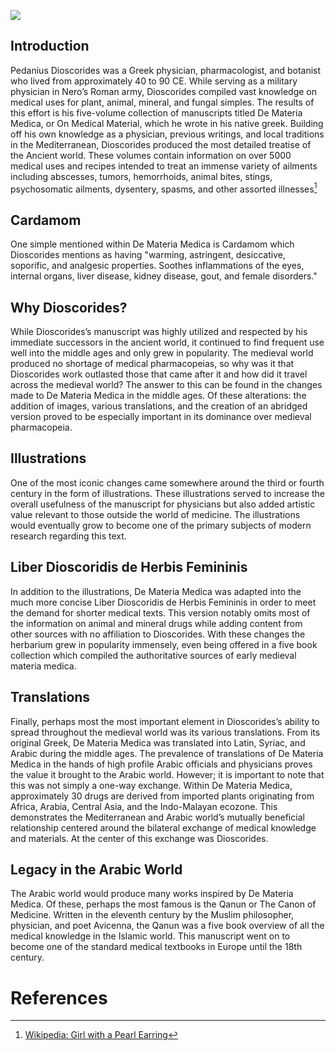 <a href="https://juncture-digital.org"><img src="https://juncture-digital.org/images/ve-button.png"></a>

<param ve-config 
       title="Dioscorides and De Materia Medica in the Middle Ages" 
       banner="https://iiif.juncture-digital.org/banner/?url=https://upload.wikimedia.org/wikipedia/commons/f/f7/NaplesDioscuridesMandrake.jpg" 
       layout="vertical">
<!-- Entities discussed throughout the essay are typically defined before the essay text and
     are thus available in all text.  Entity identifiers (QIDs) can be found in either
     Wikipedia or Wikidata (https://www.wikidata.org)> -->
<param ve-entity eid="Q185372"> <!-- Girl with a Pearl Earring painting -->
<param ve-entity eid="Q41264"> <!-- Johannes Vermeer -->
<param ve-entity eid="Q221092"> <!-- Mauritshuis -->
<param ve-entity eid="Q36600"> <!-- The Hague -->

## Introduction

Pedanius Dioscorides was a Greek physician, pharmacologist, and botanist who lived from approximately 40 to 90 CE. While serving as a military physician in Nero’s Roman army, Dioscorides compiled vast knowledge on medical uses for plant, animal, mineral, and fungal simples. The results of this effort is his five-volume collection of manuscripts titled De Materia Medica, or On Medical Material, which he wrote in his native greek. Building off his own knowledge as a physician, previous writings, and local traditions in the Mediterranean, Dioscorides produced the most detailed treatise of the Ancient world. These volumes contain information on over 5000 medical uses and recipes intended to treat an immense variety of ailments including abscesses, tumors, hemorrhoids, animal bites, stings, psychosomatic ailments, dysentery, spasms, and other assorted illnesses[^1]
<param ve-image 
       label="Dioscorides"  
       license="public domain" 
       url="https://upload.wikimedia.org/wikipedia/commons/4/46/Dioscorides_CIPC0105.jpg">
       
## Cardamom

One simple mentioned within De Materia Medica is Cardamom which Dioscorides mentions as having "warming, astringent, desiccative, soporific, and analgesic properties. Soothes inflammations of the eyes, internal organs, liver disease, kidney disease, gout, and female disorders."
<param ve-plant-specimen eid="Q18360378">

## Why Dioscorides?

While Dioscorides’s  manuscript was highly utilized and respected by his immediate successors in the ancient world, it continued to find frequent use well into the middle ages and only grew in popularity. The medieval world produced no shortage of medical pharmacopeias, so why was it that Dioscorides work outlasted those that came after it and how did it travel across the medieval world? The answer to this can be found in the changes made to De Materia Medica in the middle ages. Of these alterations: the addition of images, various translations, and the creation of an abridged version proved to be especially important in its dominance over medieval pharmacopeia. 
<param ve-map center="Q220" zoom="10">

## Illustrations

One of the most iconic changes came somewhere around the third or fourth century in the form of illustrations. These illustrations served to increase the overall usefulness of the manuscript for physicians but also added artistic value relevant to those outside the world of medicine. The illustrations would eventually grow to become one of the primary subjects of modern research regarding this text.
<param ve-image 
       label="Illustration from Arabic Translation"   
       license="public domain" 
       url="https://upload.wikimedia.org/wikipedia/commons/1/1e/Illuminated_single_leaf%2C_Two_doctors_preparing_medicine%2C_Walters_Art_Museum_Ms._W.675a.jpg">

## Liber Dioscoridis de Herbis Femininis

In addition to the illustrations, De Materia Medica was adapted into the much more concise Liber Dioscoridis de Herbis Femininis in order to meet the demand for shorter medical texts. This version notably omits most of the information on animal and mineral drugs while adding content from other sources with no affiliation to Dioscorides. With these changes the herbarium grew in popularity immensely, even being offered in a five book collection which compiled the authoritative sources of early medieval materia medica.
<param ve-image 
       label="Portait of Dioscorides from De Materia Medica"   
       license="public domain" 
       url="https://upload.wikimedia.org/wikipedia/commons/5/5d/Portrait_of_Dioscorides_from_De_Materia_Medica.jpg">

## Translations

Finally, perhaps most the most important element in Dioscorides’s ability to spread throughout the medieval world was its various translations. From its original Greek, De Materia Medica was translated into Latin, Syriac, and Arabic during the middle ages. The prevalence of translations of  De Materia Medica in the hands of high profile Arabic officials and physicians proves the value it brought to the Arabic world. However; it is important to note that this was not simply a one-way exchange. Within De Materia Medica, approximately 30 drugs are derived from imported plants originating from Africa, Arabia, Central Asia, and the Indo-Malayan ecozone. This demonstrates the Mediterranean and Arabic world’s mutually beneficial relationship centered around the bilateral exchange of medical knowledge and materials. At the center of this exchange was Dioscorides.
<param ve-image 
       label="Example of an Arabic Dioscorides"   
       license="public domain" 
       url="https://upload.wikimedia.org/wikipedia/commons/3/3a/Folio_Materia_Medica_Dioscurides_Met_13.152.6.jpg">

## Legacy in the Arabic World

The Arabic world would produce many works inspired by De Materia Medica. Of these, perhaps the most famous is the Qanun or The Canon of Medicine. Written in the eleventh century by the Muslim philosopher, physician, and poet Avicenna, the Qanun was a five book overview of all the medical knowledge in the Islamic world. This manuscript went on to become one of the standard medical textbooks in Europe until the 18th century.
<param ve-image 
       label="Illustration of thge Nervous System from The Qanun"   
       license="public domain" 
       url="https://upload.wikimedia.org/wikipedia/commons/9/96/Nervous_system%2C_Avicenna%2C_Canon_of_Medicine_Wellcome_L0013312.jpg">

# References

[^1]: [Wikipedia: Girl with a Pearl Earring](https://en.wikipedia.org/wiki/Girl_with_a_Pearl_Earring)
